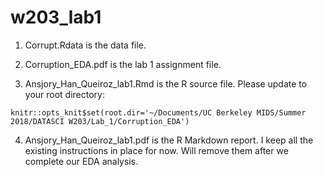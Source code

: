 # w203_lab1

1. Corrupt.Rdata is the data file.

2. Corruption_EDA.pdf is the lab 1 assignment file.

3. Ansjory_Han_Queiroz_lab1.Rmd is the R source file. Please update to your root directory:

```{r setup, include=FALSE}
knitr::opts_knit$set(root.dir='~/Documents/UC Berkeley MIDS/Summer 2018/DATASCI W203/Lab_1/Corruption_EDA')
```

4. Ansjory_Han_Queiroz_lab1.pdf is the R Markdown report. I keep all the existing instructions in place for now. Will remove them after we complete our EDA analysis.
